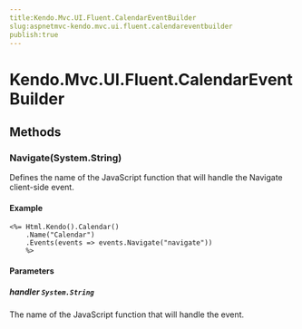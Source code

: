 ```yaml
---
title:Kendo.Mvc.UI.Fluent.CalendarEventBuilder
slug:aspnetmvc-kendo.mvc.ui.fluent.calendareventbuilder
publish:true
---
```


# Kendo.Mvc.UI.Fluent.CalendarEventBuilder

## Methods

### Navigate(System.String)
Defines the name of the JavaScript function that will handle the Navigate client-side event.

#### Example
    <%= Html.Kendo().Calendar()
        .Name("Calendar")
        .Events(events => events.Navigate("navigate"))
        %>

#### Parameters

##### handler `System.String`
The name of the JavaScript function that will handle the event.